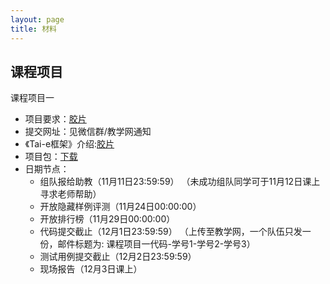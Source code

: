 ```yaml
---
layout: page
title: 材料
---
```


## 课程项目

课程项目一
- 项目要求：[胶片](https://xiongyingfei.github.io/SA_new/2024/slides/course_project_1.pdf)
- 提交网址：见微信群/教学网通知
- 《Tai-e框架》介绍:[胶片](https://xiongyingfei.github.io/SA_new/2024/slides/SA24_Tai-e.pdf)
- 项目包：[下载](https://xiongyingfei.github.io/SA_new/2024/slides/lab1-handout.7z)
- 日期节点：
  * 组队报给助教（11月11日23:59:59）
    （未成功组队同学可于11月12日课上寻求老师帮助）
  * 开放隐藏样例评测（11月24日00:00:00）
  * 开放排行榜（11月29日00:00:00）
  * 代码提交截止（12月1日23:59:59）
   （上传至教学网，一个队伍只发一份，邮件标题为: 课程项目一代码-学号1-学号2-学号3）
  * 测试用例提交截止（12月2日23:59:59）
  * 现场报告（12月3日课上）
